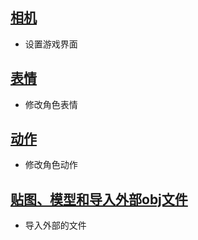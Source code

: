 
## [相机](https://github.com/Lost-Season/ChecksumBypass/blob/main/扩展/相机/)

* 设置游戏界面

## [表情](https://github.com/Lost-Season/ChecksumBypass/blob/main/扩展/表情/)

* 修改角色表情

## [动作](https://github.com/Lost-Season/ChecksumBypass/blob/main/扩展/动作/)

* 修改角色动作

## [贴图、模型和导入外部obj文件](https://github.com/Lost-Season/ChecksumBypass/blob/main/扩展/贴图、模型和导入外部obj文件/)

* 导入外部的文件
